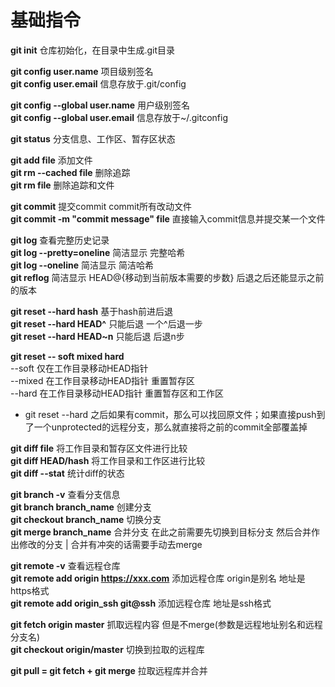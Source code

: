# 基础指令
**git init** 仓库初始化，在目录中生成.git目录  
 
**git config user.name** 项目级别签名  
**git config user.email** 信息存放于.git/config  

**git config --global user.name** 用户级别签名  
**git config --global user.email** 信息存放于~/.gitconfig  

**git status** 分支信息、工作区、暂存区状态  

**git add file** 添加文件  
**git rm --cached file** 删除追踪  
**git rm file** 删除追踪和文件  

**git commit** 提交commit commit所有改动文件  
**git commit -m "commit message" file** 直接输入commit信息并提交某一个文件  

**git log** 查看完整历史记录  
**git log --pretty=oneline** 简洁显示 完整哈希  
**git log --oneline** 简洁显示 简洁哈希  
**git reflog** 简洁显示 HEAD@{移动到当前版本需要的步数} 后退之后还能显示之前的版本  

**git reset --hard hash** 基于hash前进后退  
**git reset --hard HEAD^** 只能后退 一个^后退一步  
**git reset --hard HEAD~n** 只能后退 后退n步  

**git reset -- soft mixed hard**  
--soft 仅在工作目录移动HEAD指针  
--mixed 在工作目录移动HEAD指针 重置暂存区  
--hard 在工作目录移动HEAD指针 重置暂存区和工作区  

- git reset --hard 之后如果有commit，那么可以找回原文件；如果直接push到了一个unprotected的远程分支，那么就直接将之前的commit全部覆盖掉  

**git diff file** 将工作目录和暂存区文件进行比较  
**git diff HEAD/hash** 将工作目录和工作区进行比较  
**git diff --stat** 统计diff的状态  

**git branch -v** 查看分支信息  
**git branch branch_name** 创建分支  
**git checkout branch_name** 切换分支  
**git merge branch_name** 合并分支 在此之前需要先切换到目标分支 然后合并作出修改的分支 | 合并有冲突的话需要手动去merge  

**git remote -v** 查看远程仓库  
**git remote add origin https://xxx.com** 添加远程仓库 origin是别名 地址是https格式  
**git remote add origin_ssh git@ssh** 添加远程仓库 地址是ssh格式  

**git fetch origin master** 抓取远程内容 但是不merge(参数是远程地址别名和远程分支名)  
**git checkout origin/master** 切换到拉取的远程库  

**git pull = git fetch + git merge** 拉取远程库并合并  
